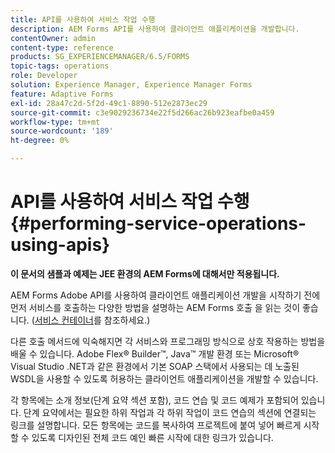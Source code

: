 ```yaml
---
title: API를 사용하여 서비스 작업 수행
description: AEM Forms API를 사용하여 클라이언트 애플리케이션을 개발합니다.
contentOwner: admin
content-type: reference
products: SG_EXPERIENCEMANAGER/6.5/FORMS
topic-tags: operations
role: Developer
solution: Experience Manager, Experience Manager Forms
feature: Adaptive Forms
exl-id: 28a47c2d-5f2d-49c1-8890-512e2873ec29
source-git-commit: c3e9029236734e22f5d266ac26b923eafbe0a459
workflow-type: tm+mt
source-wordcount: '189'
ht-degree: 0%

---
```


# API를 사용하여 서비스 작업 수행 {#performing-service-operations-using-apis}

**이 문서의 샘플과 예제는 JEE 환경의 AEM Forms에 대해서만 적용됩니다.**

AEM Forms Adobe API를 사용하여 클라이언트 애플리케이션 개발을 시작하기 전에 먼저 서비스를 호출하는 다양한 방법을 설명하는 AEM Forms 호출 을 읽는 것이 좋습니다. ([서비스 컨테이너](/help/forms/developing/service-container.md#service-container)를 참조하세요.)

다른 호출 메서드에 익숙해지면 각 서비스와 프로그래밍 방식으로 상호 작용하는 방법을 배울 수 있습니다. Adobe Flex® Builder™, Java™ 개발 환경 또는 Microsoft® Visual Studio .NET과 같은 환경에서 기본 SOAP 스택에서 사용되는 데 노출된 WSDL을 사용할 수 있도록 허용하는 클라이언트 애플리케이션을 개발할 수 있습니다.

각 항목에는 소개 정보(단계 요약 섹션 포함), 코드 연습 및 코드 예제가 포함되어 있습니다. 단계 요약에서는 필요한 하위 작업과 각 하위 작업이 코드 연습의 섹션에 연결되는 링크를 설명합니다. 모든 항목에는 코드를 복사하여 프로젝트에 붙여 넣어 빠르게 시작할 수 있도록 디자인된 전체 코드 예인 빠른 시작에 대한 링크가 있습니다.
